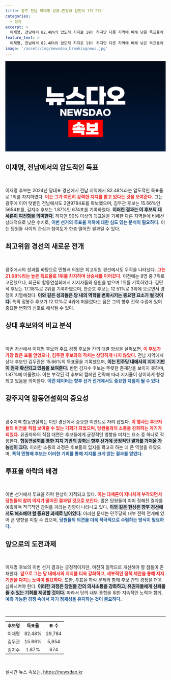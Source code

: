 ```yaml
---
title: 광주 전남 확대명 성공…민형배 김민석 1위 2위!
categories:
  - 정치
excerpt: >
  이재명, 전남에서 82.48%의 압도적 지지로 1위! 하지만 다른 지역에 비해 낮은 득표율에 대세론의 저하 우려… 민주당의 향후 행보는? 클릭하여 더 알아보세요!
feature_text: >
  이재명, 전남에서 82.48%의 압도적 지지로 1위! 하지만 다른 지역에 비해 낮은 득표율에 대세론의 저하 우려… 민주당의 향후 행보는? 클릭하여 더 알아보세요!
image: '/assets/img/newsdao_breakingnews.jpg'
---
```


<p><img src="/assets/img/newsdao_breakingnews.jpg" alt="implanttips 속보" /></p>

<h2 data-ke-size="size26">이재명, 전남에서의 압도적인 득표</h2>

<p data-ke-size="size16">&nbsp;</p> 

<p>이재명 후보는 2024년 당대표 경선에서 전남 지역에서 82.48%라는 압도적인 득표율로 1위를 차지하였다. <b><span style="color: #ee2323;">이는 그가 여전히 강력한 지지를 받고 있다는 것을 보여준다.</span></b> 그는 광주에 이어 텃밭인 전남에서도 2만9784표를 확보했으며, 김두관 후보는 15.66%인 5654표를, 김지수 후보는 1.87%인 674표를 기록하였다. <b><span style="background-color: #21538527;">이러한 결과는 이 후보의 대세론이 여전함을 의미한다.</span></b> 하지만 90% 이상의 득표율을 기록한 다른 지역들에 비해선 상대적으로 낮은 수치로, <b><span style="color: #1a5490;">이번 선거의 투표율 저하에 대한 심도 있는 분석이 필요하다.</span></b> 이는 당원들 사이의 관심과 참여도가 한층 떨어진 결과일 수 있다.</p>

<h2 data-ke-size="size26">최고위원 경선의 새로운 전개</h2>

<p data-ke-size="size16">&nbsp;</p> 

<p>광주에서의 성과를 바탕으로 민형배 의원은 최고위원 경선에서도 두각을 나타냈다. <b><span style="color: #ee2323;">그는 21.68%라는 높은 득표율로 1위를 차지하며 상승세를 이어갔다.</span></b> 이전에는 8명 중 7위로 고전했으나, 최근의 합동연설회에서 지지자들의 응원을 받으며 1위를 기록하였다. 김민석 후보는 17.38%로 2위를 기록하였으며, 한준호 후보는 12.51%로 3위에 오르면서 경쟁이 치열해졌다. <b><span style="background-color: #21538527;">이와 같은 성과들은 당 내의 역학을 변화시키는 중요한 요소가 될 것이다.</span></b> 특히 정봉주 후보가 12.12%로 4위에 머물렀다는 점은 그의 향후 전략 수립에 있어 중요한 변화의 신호로 해석될 수 있다.</p>

<h2 data-ke-size="size26">상대 후보와의 비교 분석</h2>

<p data-ke-size="size16">&nbsp;</p> 

<p>이번 경선에서 이재명 후보와 주요 경쟁 후보들 간의 대결 양상을 살펴보면, <b><span style="color: #ee2323;">이 후보가 가장 많은 표를 얻었으나, 김두관 후보와의 격차는 상당하게 나지 않았다.</span></b> 전남 지역에서 상대 후보인 김두관은 15.66%의 득표율을 기록했으며, <b><span style="background-color: #21538527;">이는 민주당 내에서의 지지 기반이 점차 확산되고 있음을 보여준다.</span></b> 반면 김지수 후보는 뚜렷한 존재감을 보이지 못하며, 1.87%에 머물렀다. 이는 부각된 각 후보의 캠페인 전략에 따라 지지율이 상이하게 형성되고 있음을 의미한다. <b><span style="color: #1a5490;">이런 데이터는 향후 선거 전개에서도 중요한 지침이 될 수 있다.</span></b></p>

<h2 data-ke-size="size26">광주지역 합동연설회의 중요성</h2>

<p data-ke-size="size16">&nbsp;</p> 

<p>광주지역 합동연설회는 이번 경선에서 중요한 이벤트로 자리 잡았다. <b><span style="color: #ee2323;">이 행사는 후보자들의 비전을 직접 보여줄 수 있는 기회가 되었으며, 당원들과의 소통을 강화하는 계기가 되었다.</span></b> 유권자와의 직접 대면은 후보들에게 긍정적인 영향을 미치는 요소 중 하나로 작용한다. <b><span style="background-color: #21538527;">합동연설회를 통한 지지 기반의 강화는 향후 선거에 긍정적인 결과를 가져올 가능성이 크다.</span></b> 이러한 소통의 과정은 후보들의 입지를 확고히 하는 데 큰 역할을 하였으며, <b><span style="color: #1a5490;">특히 민형배 후보는 이러한 기회를 통해 지지를 크게 얻는 결과를 얻었다.</span></b></p>

<h2 data-ke-size="size26">투표율 하락의 배경</h2>

<p data-ke-size="size16">&nbsp;</p> 

<p>이번 선거에서 투표율 하락 현상이 지적되고 있다. <b><span style="color: #ee2323;">이는 대세론이 지나치게 부각되면서 당원들의 참여 의지가 떨어진 결과일 것으로 보인다.</span></b> 많은 당원들이 이미 정해진 결과를 예측하며 적극적인 참여를 꺼리는 경향이 나타나고 있다. <b><span style="background-color: #21538527;">이와 같은 현상은 향후 경선에서도 해소해야 할 중요한 과제로 남아있다.</span></b> 이러한 문제는 민주당의 내부 전략 전개에 있어 큰 영향을 미칠 수 있으며, <b><span style="color: #1a5490;">당원들의 의견을 더욱 적극적으로 수렴하는 방식이 필요하다.</span></b></p>

<h2 data-ke-size="size26">앞으로의 도전과제</h2>

<p data-ke-size="size16">&nbsp;</p> 

<p>이재명 후보의 이번 선거 결과는 긍정적이지만, 여전히 질적으로 개선해야 할 점들이 존재한다. <b><span style="color: #ee2323;">앞으로 그는 당 내에서의 지지를 더욱 강화하고, 세부적인 정책 제안을 통해 지지 기반을 다지는 노력이 필요하다.</span></b> 또한, 투표율 하락 문제와 함께 후보 간의 경쟁을 더욱 심화시켜야 한다. <b><span style="background-color: #21538527;">이러한 과정은 당원들 간의 의사소통을 강화하고, 유권자들에게 신뢰를 줄 수 있는 기회를 제공할 것이다.</span></b> 따라서 당의 내부 통합을 위한 지속적인 노력과 함께, <b><span style="color: #1a5490;">예측 가능한 경쟁 속에서 자기 정체성을 유지하는 것이 중요하다.</span></b></p>

<p data-ke-size="size16">&nbsp;</p>

<hr>

<table style="width: 100%; border-collapse: collapse;">
    <tbody>
        <tr>
            <td style="text-align: center; height: 17px;"><b>후보명</b></td>
            <td style="text-align: center; height: 17px;"><b>득표율</b></td>
            <td style="text-align: center; height: 17px;"><b>표 수</b></td>
        </tr>
        <tr>
            <td style="text-align: center; height: 17px;">이재명</td>
            <td style="text-align: center; height: 17px;">82.48%</td>
            <td style="text-align: center; height: 17px;">29,784</td>
        </tr>
        <tr>
            <td style="text-align: center; height: 17px;">김두관</td>
            <td style="text-align: center; height: 17px;">15.66%</td>
            <td style="text-align: center; height: 17px;">5,654</td>
        </tr>
        <tr>
            <td style="text-align: center; height: 17px;">김지수</td>
            <td style="text-align: center; height: 17px;">1.87%</td>
            <td style="text-align: center; height: 17px;">674</td>
        </tr>
    </tbody>
</table>

<p data-ke-size="size16">&nbsp;</p>
실시간 뉴스 속보는, <a href="https://newsdao.kr" rel="dofollow">https://newsdao.kr</a>


